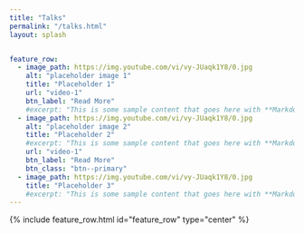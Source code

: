 ```yaml
---
title: "Talks"
permalink: "/talks.html"
layout: splash


feature_row:
  - image_path: https://img.youtube.com/vi/vy-JUaqk1Y8/0.jpg
    alt: "placeholder image 1"
    title: "Placeholder 1"
    url: "video-1"
    btn_label: "Read More"
    #excerpt: "This is some sample content that goes here with **Markdown** formatting."
  - image_path: https://img.youtube.com/vi/vy-JUaqk1Y8/0.jpg
    alt: "placeholder image 2"
    title: "Placeholder 2"
    #excerpt: "This is some sample content that goes here with **Markdown** formatting."
    url: "video-1"
    btn_label: "Read More"
    btn_class: "btn--primary"
  - image_path: https://img.youtube.com/vi/vy-JUaqk1Y8/0.jpg
    title: "Placeholder 3"
    #excerpt: "This is some sample content that goes here with **Markdown** formatting."
---
```



{% include feature_row.html id="feature_row" type="center" %}
